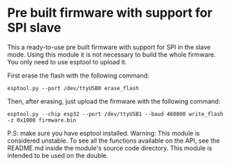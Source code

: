 # Pre built firmware with support for SPI slave

This a ready-to-use pre built firmware with support for SPI in the slave mode. Using this module it is not necessary to build the whole firmware. You only need to use esptool to upload it. 

First erase the flash with the following command:

    esptool.py --port /dev/ttyUSB0 erase_flash

Then, after erasing, just upload the firmware with the following command:

    esptool.py --chip esp32 --port /dev/ttyUSB1 --baud 460800 write_flash -z 0x1000 firmware.bin 

P.S: make sure you have esptool installed. 
Warning: This module is considered unstable. To see all the functions available on the API, see the README.md inside the module's source code directory. This module is intended to be used on the double.  
